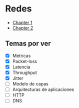 # Redes
- [Chapter 1](Redes/Chapter%201/Chapter%201.md)
- [Chapter 2](Redes/Chapter%202/Chapter%202.md)


## Temas por ver
- [x] Metricas
- [x] Packet-loss
- [x] Latencia
- [x] Throughput
- [x] Jitter
- [ ] Modelo de capas
- [ ] Arquitecturas de aplicaciones
- [ ] HTTP
- [ ] DNS